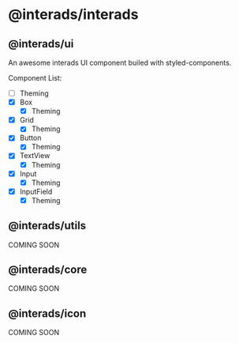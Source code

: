 # @interads/interads

## @interads/ui

An awesome interads UI component builed with styled-components.

Component List:

- [ ] Theming
- [x] Box
  - [x] Theming
- [x] Grid
  - [x] Theming
- [x] Button
  - [x] Theming
- [x] TextView
  - [x] Theming
- [x] Input
  - [x] Theming
- [x] InputField
  - [x] Theming

## @interads/utils

COMING SOON

## @interads/core

COMING SOON

## @interads/icon

COMING SOON
